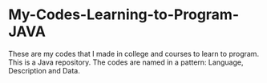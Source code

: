 # My-Codes-Learning-to-Program-JAVA
These are my codes that I made in college and courses to learn to program. This is a Java repository. The codes are named in a pattern: Language, Description and Data.

